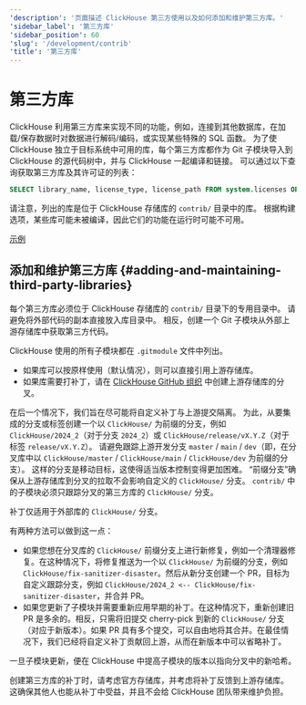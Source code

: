 ```yaml
---
'description': '页面描述 ClickHouse 第三方使用以及如何添加和维护第三方库。'
'sidebar_label': '第三方库'
'sidebar_position': 60
'slug': '/development/contrib'
'title': '第三方库'
---
```



# 第三方库

ClickHouse 利用第三方库来实现不同的功能，例如，连接到其他数据库，在加载/保存数据时对数据进行解码/编码，或实现某些特殊的 SQL 函数。
为了使 ClickHouse 独立于目标系统中可用的库，每个第三方库都作为 Git 子模块导入到 ClickHouse 的源代码树中，并与 ClickHouse 一起编译和链接。
可以通过以下查询获取第三方库及其许可证的列表：

```sql
SELECT library_name, license_type, license_path FROM system.licenses ORDER BY library_name COLLATE 'en';
```

请注意，列出的库是位于 ClickHouse 存储库的 `contrib/` 目录中的库。
根据构建选项，某些库可能未被编译，因此它们的功能在运行时可能不可用。

[示例](https://sql.clickhouse.com?query_id=478GCPU7LRTSZJBNY3EJT3)

## 添加和维护第三方库 {#adding-and-maintaining-third-party-libraries}

每个第三方库必须位于 ClickHouse 存储库的 `contrib/` 目录下的专用目录中。
请避免将外部代码的副本直接放入库目录中。
相反，创建一个 Git 子模块从外部上游存储库中获取第三方代码。

ClickHouse 使用的所有子模块都在 `.gitmodule` 文件中列出。
- 如果库可以按原样使用（默认情况），则可以直接引用上游存储库。
- 如果库需要打补丁，请在 [ClickHouse GitHub 组织](https://github.com/ClickHouse) 中创建上游存储库的分叉。

在后一个情况下，我们旨在尽可能将自定义补丁与上游提交隔离。
为此，从要集成的分支或标签创建一个以 `ClickHouse/` 为前缀的分支，例如 `ClickHouse/2024_2`（对于分支 `2024_2`）或 `ClickHouse/release/vX.Y.Z`（对于标签 `release/vX.Y.Z`）。
请避免跟踪上游开发分支 `master` / `main` / `dev`（即，在分叉库中以 `ClickHouse/master` / `ClickHouse/main` / `ClickHouse/dev` 为前缀的分支）。
这样的分支是移动目标，这使得适当版本控制变得更加困难。
“前缀分支”确保从上游存储库到分叉的拉取不会影响自定义的 `ClickHouse/` 分支。
`contrib/` 中的子模块必须只跟踪分叉的第三方库的 `ClickHouse/` 分支。

补丁仅适用于外部库的 `ClickHouse/` 分支。

有两种方法可以做到这一点：
- 如果您想在分叉库的 `ClickHouse/` 前缀分支上进行新修复，例如一个清理器修复。在这种情况下，将修复推送为一个以 `ClickHouse/` 为前缀的分支，例如 `ClickHouse/fix-sanitizer-disaster`。然后从新分支创建一个 PR，目标为自定义跟踪分支，例如 `ClickHouse/2024_2 <-- ClickHouse/fix-sanitizer-disaster`，并合并 PR。
- 如果您更新了子模块并需要重新应用早期的补丁。在这种情况下，重新创建旧 PR 是多余的。相反，只需将旧提交 cherry-pick 到新的 `ClickHouse/` 分支（对应于新版本）。如果 PR 具有多个提交，可以自由地将其合并。在最佳情况下，我们已经将自定义补丁贡献回上游，从而在新版本中可以省略补丁。

一旦子模块更新，便在 ClickHouse 中提高子模块的版本以指向分叉中的新哈希。

创建第三方库的补丁时，请考虑官方存储库，并考虑将补丁反馈到上游存储库。
这确保其他人也能从补丁中受益，并且不会给 ClickHouse 团队带来维护负担。
